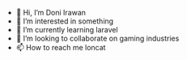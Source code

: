 - 👋 Hi, I’m Doni Irawan
- 👀 I’m interested in something
- 🌱 I’m currently learning laravel
- 💞️ I’m looking to collaborate on gaming industries
- 📫 How to reach me loncat

<!---
DoniIrawan58/DoniIrawan58 is a ✨ special ✨ repository because its `README.md` (this file) appears on your GitHub profile.
You can click the Preview link to take a look at your changes.
--->
